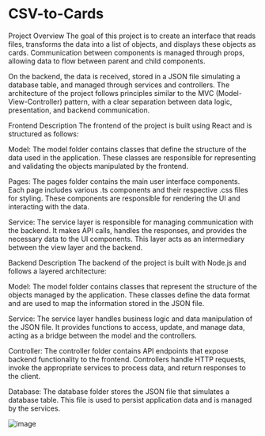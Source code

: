 # CSV-to-Cards
Project Overview
The goal of this project is to create an interface that reads files, transforms the data into a list of objects, and displays these objects as cards. Communication between components is managed through props, allowing data to flow between parent and child components.

On the backend, the data is received, stored in a JSON file simulating a database table, and managed through services and controllers. The architecture of the project follows principles similar to the MVC (Model-View-Controller) pattern, with a clear separation between data logic, presentation, and backend communication.

Frontend Description
The frontend of the project is built using React and is structured as follows:

Model: The model folder contains classes that define the structure of the data used in the application. These classes are responsible for representing and validating the objects manipulated by the frontend.

Pages: The pages folder contains the main user interface components. Each page includes various .ts components and their respective .css files for styling. These components are responsible for rendering the UI and interacting with the data.

Service: The service layer is responsible for managing communication with the backend. It makes API calls, handles the responses, and provides the necessary data to the UI components. This layer acts as an intermediary between the view layer and the backend.

Backend Description
The backend of the project is built with Node.js and follows a layered architecture:

Model: The model folder contains classes that represent the structure of the objects managed by the application. These classes define the data format and are used to map the information stored in the JSON file.

Service: The service layer handles business logic and data manipulation of the JSON file. It provides functions to access, update, and manage data, acting as a bridge between the model and the controllers.

Controller: The controller folder contains API endpoints that expose backend functionality to the frontend. Controllers handle HTTP requests, invoke the appropriate services to process data, and return responses to the client.

Database: The database folder stores the JSON file that simulates a database table. This file is used to persist application data and is managed by the services.


![image](https://github.com/user-attachments/assets/858e6524-5d3e-420b-ab70-192c6ed2ea00)
